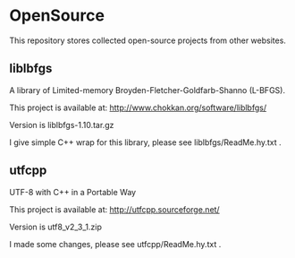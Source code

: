 OpenSource
==========

This repository stores collected open-source projects from other websites.

liblbfgs
--------
A library of Limited-memory Broyden-Fletcher-Goldfarb-Shanno (L-BFGS).

This project is available at: http://www.chokkan.org/software/liblbfgs/

Version is liblbfgs-1.10.tar.gz

I give simple C++ wrap for this library, please see liblbfgs/ReadMe.hy.txt .

utfcpp
------
UTF-8 with C++ in a Portable Way 

This project is available at: http://utfcpp.sourceforge.net/

Version is utf8_v2_3_1.zip

I made some changes, please see utfcpp/ReadMe.hy.txt .

